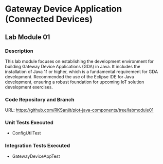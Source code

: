 # Gateway Device Application (Connected Devices)

## Lab Module 01


### Description

This lab module focuses on establishing the development environment for building Gateway Device Applications (GDA) in Java. It includes the installation of Java 11 or higher, which is a fundamental requirement for GDA development. Recommended the use of the Eclipse IDE for Java development, ensuring a robust foundation for upcoming IoT solution development exercises.

### Code Repository and Branch


URL: https://github.com/RKSanjit/piot-java-components/tree/labmodule01



### Unit Tests Executed

- ConfigUtilTest


### Integration Tests Executed

- GatewayDeviceAppTest



